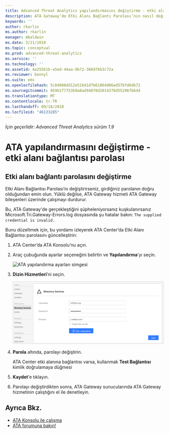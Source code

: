```yaml
---
title: Advanced Threat Analytics yapılandırmasını değiştirme - etki alanı bağlantı parolası | Microsoft Docs
description: ATA Gateway’de Etki Alanı Bağlantı Parolası’nın nasıl değiştirileceği açıklanır.
keywords: ''
author: rkarlin
ms.author: rkarlin
manager: mbaldwin
ms.date: 3/21/2018
ms.topic: conceptual
ms.prod: advanced-threat-analytics
ms.service: ''
ms.technology: ''
ms.assetid: 4a25561b-a5ed-44aa-9b72-366976b3c72a
ms.reviewer: bennyl
ms.suite: ems
ms.openlocfilehash: 5c84806dd12e516d1d7b61064906ed57bfd6db72
ms.sourcegitcommit: 959b1f7753b9a8ad94870d2014376d55296fbbd4
ms.translationtype: MT
ms.contentlocale: tr-TR
ms.lasthandoff: 09/18/2018
ms.locfileid: "46133285"
---
```

*İçin geçerlidir: Advanced Threat Analytics sürüm 1.9*



# <a name="change-ata-configuration---domain-connectivity-password"></a>ATA yapılandırmasını değiştirme - etki alanı bağlantısı parolası



## <a name="change-the-domain-connectivity-password"></a>Etki alanı bağlantı parolasını değiştirme
Etki Alanı Bağlantısı Parolası’nı değiştirirseniz, girdiğiniz parolanın doğru olduğundan emin olun. Yüklü değilse, ATA Gateway hizmeti ATA Gateway bileşenleri üzerinde çalışmayı durdurur.

Bu, ATA Gateway'de gerçekleştiğini şüpheleniyorsanız kuşkulanırsanız Microsoft.Tri.Gateway-Errors.log dosyasında şu hatalar bakın: `The supplied credential is invalid.`

Bunu düzeltmek için, bu yordamı izleyerek ATA Center’da Etki Alanı Bağlantısı parolasını güncelleştirin:

1.  ATA Center’da ATA Konsolu’nu açın.

2.  Araç çubuğunda ayarlar seçeneğini belirtin ve **Yapılandırma**’yı seçin.

    ![ATA yapılandırma ayarları simgesi](media/ATA-config-icon.png)

3.  **Dizin Hizmetleri**’ni seçin.

    ![ATA Gateway parola değiştirme görüntüsü](media/ATA-GW-change-DC-password.png)

4.  **Parola** altında, parolayı değiştirin.

    ATA Center etki alanına bağlantısı varsa, kullanmak **Test Bağlantısı** kimlik doğrulamaya düğmesi

5.  **Kaydet**'e tıklayın.

6.  Parolayı değiştirdikten sonra, ATA Gateway sunucularında ATA Gateway hizmetinin çalıştığını el ile denetleyin.



## <a name="see-also"></a>Ayrıca Bkz.
- [ATA Konsolu ile çalışma](working-with-ata-console.md)
- [ATA forumuna bakın!](https://social.technet.microsoft.com/Forums/security/home?forum=mata)
